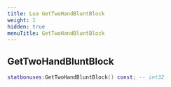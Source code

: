 ```yaml
---
title: Lua GetTwoHandBluntBlock
weight: 1
hidden: true
menuTitle: GetTwoHandBluntBlock
---
```

## GetTwoHandBluntBlock
```lua
statbonuses:GetTwoHandBluntBlock() const; -- int32
```
